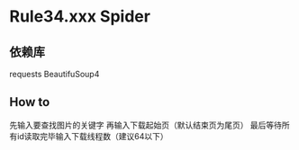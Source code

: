 # Rule34.xxx Spider
## 依赖库
  requests
  BeautifuSoup4
## How to
  先输入要查找图片的关键字
  再输入下载起始页（默认结束页为尾页）
  最后等待所有id读取完毕输入下载线程数（建议64以下）
